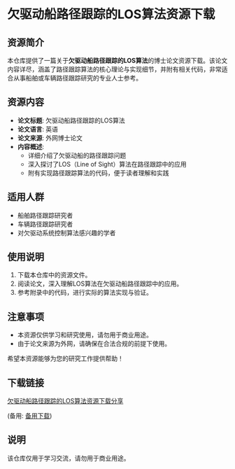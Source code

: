 # 欠驱动船路径跟踪的LOS算法资源下载

## 资源简介

本仓库提供了一篇关于**欠驱动船路径跟踪的LOS算法**的博士论文资源下载。该论文内容详尽，涵盖了路径跟踪算法的核心理论与实现细节，并附有相关代码，非常适合从事船舶或车辆路径跟踪研究的专业人士参考。

## 资源内容

- **论文标题**: 欠驱动船路径跟踪的LOS算法
- **论文语言**: 英语
- **论文来源**: 外网博士论文
- **内容概述**:
  - 详细介绍了欠驱动船的路径跟踪问题
  - 深入探讨了LOS（Line of Sight）算法在路径跟踪中的应用
  - 附有实现路径跟踪算法的代码，便于读者理解和实践

## 适用人群

- 船舶路径跟踪研究者
- 车辆路径跟踪研究者
- 对欠驱动系统控制算法感兴趣的学者

## 使用说明

1. 下载本仓库中的资源文件。
2. 阅读论文，深入理解LOS算法在欠驱动船路径跟踪中的应用。
3. 参考附录中的代码，进行实际的算法实现与验证。

## 注意事项

- 本资源仅供学习和研究使用，请勿用于商业用途。
- 由于论文来源为外网，请确保在合法合规的前提下使用。

希望本资源能够为您的研究工作提供帮助！

## 下载链接
[欠驱动船路径跟踪的LOS算法资源下载分享](https://pan.quark.cn/s/5948e909bae5) 

(备用: [备用下载](https://pan.baidu.com/s/1NJrG-llSjqFcOfNvozC6MQ?pwd=1234))

## 说明

该仓库仅用于学习交流，请勿用于商业用途。
